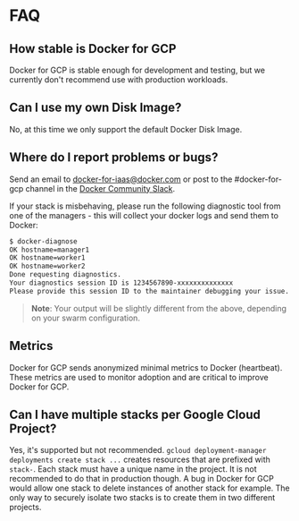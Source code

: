 <!--[metadata]>
+++
title = "Docker for GCP FAQ"
description = "Docker for GCP FAQ"
keywords = ["iaas, gcp, faq"]
[menu.main]
identifier="faq-index"
parent = "docs-gcp-faq"
name = "Overview"
weight="110"
+++
<![end-metadata]-->

# FAQ

## How stable is Docker for GCP

Docker for GCP is stable enough for development and testing, but we currently
don't recommend use with production workloads.

## Can I use my own Disk Image?

No, at this time we only support the default Docker Disk Image.

## Where do I report problems or bugs?

Send an email to <docker-for-iaas@docker.com> or post to the #docker-for-gcp channel in the [Docker Community Slack](dockr.ly/2geAjfo).

If your stack is misbehaving, please run the following diagnostic tool from one
of the managers - this will collect your docker logs and send them to Docker:

```bash
$ docker-diagnose
OK hostname=manager1
OK hostname=worker1
OK hostname=worker2
Done requesting diagnostics.
Your diagnostics session ID is 1234567890-xxxxxxxxxxxxxx
Please provide this session ID to the maintainer debugging your issue.
```

> **Note**: Your output will be slightly different from the above, depending on your swarm configuration.

## Metrics

Docker for GCP sends anonymized minimal metrics to Docker (heartbeat). These
metrics are used to monitor adoption and are critical to improve Docker for GCP.

## Can I have multiple stacks per Google Cloud Project?

Yes, it's supported but not recommended.
`gcloud deployment-manager deployments create stack ...` creates resources that
are prefixed with `stack-`. Each stack must have a unique name in the project.
It is not recommended to do that in production though. A bug in Docker for GCP
would allow one stack to delete instances of another stack for example. The only
way to securely isolate two stacks is to create them in two different projects.
